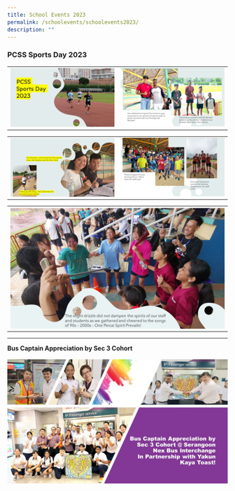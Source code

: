 ```yaml
---
title: School Events 2023
permalink: /schoolevents/schoolevents2023/
description: ""
---
```

<p></p><h3>PCSS Sports Day 2023</h3><p></p>
<table>
<tbody>
<tr>
<th><img src="/images/sports day 2023_1.PNG" style="width: 100%;"><br>	
</th><td><img src="/images/sports day 2023_2.PNG" style="width: 100%;"><br>
</td></tr>
</tbody>
</table>

<table>
<tbody>
<tr>
<th><img src="/images/sports day 2023_3.PNG" style="width: 100%;"><br>	
</th><td><img src="/images/sports day 2023_4.PNG" style="width: 100%;"><br>
</td></tr>
</tbody>
</table>

<table>
<tbody>
<tr>
<th><img src="/images/sports day 2023_5.PNG" style="width: 100%;"><br>	
</th></tr>
</tbody>
</table>
<hr>



<b>Bus Captain Appreciation by Sec 3 Cohort</b><br><br>
<img style="width: %;" src="/images/Bus Captain Appreciation by Sec 3 Cohort.jpg"><br>
<table>
<tbody>
<tr>
</tr></tbody></table>